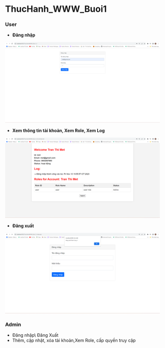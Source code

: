 # ThucHanh_WWW_Buoi1
### User
-  **Đăng nhập**
        
  ![Alt Text](https://github.com/nguyentruongtuankiet/ThucHanh_WWW_Buoi1/blob/buoi1/minhchung/user1.png)
          
-   **Xem thông tin tài khoản, Xem Role, Xem Log**
            
   ![Alt Text](https://github.com/nguyentruongtuankiet/ThucHanh_WWW_Buoi1/blob/buoi1/minhchung/user2.png)
       
-   **Đăng xuất**
       
   ![Alt Text](https://github.com/nguyentruongtuankiet/ThucHanh_WWW_Buoi1/blob/buoi1/minhchung/user3.png)
     

### Admin
-   Đăng nhập\ Đăng Xuất
-   Thêm, cập nhật, xóa tài khoản,Xem Role, cấp quyền truy cập
